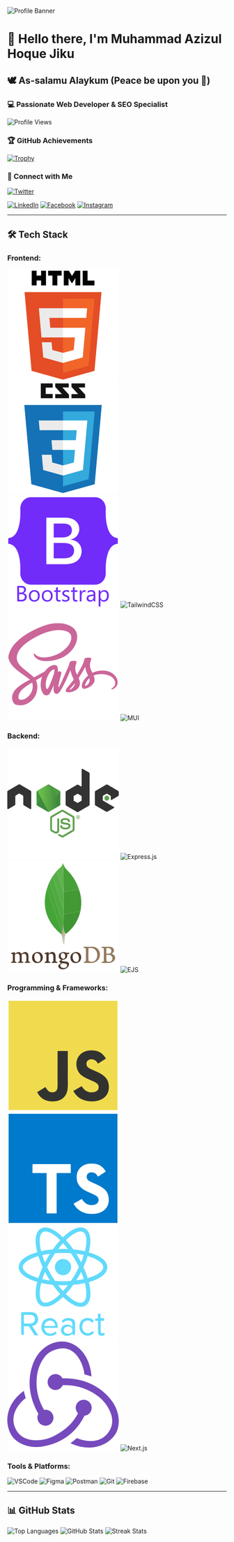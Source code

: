 ![Profile Banner](https://media.licdn.com/dms/image/D5616AQFsavyfLviZLg/profile-displaybackgroundimage-shrink_350_1400/0/1669779566827?e=1683763200&v=beta&t=2-qFaOmH6gUmStXHKm5eCl78Eup1WWueD46b-_UDpOw)

# 👋 Hello there, I'm Muhammad Azizul Hoque Jiku

## 🕊️ As-salamu Alaykum (Peace be upon you 🌻)

### 💻 Passionate Web Developer & SEO Specialist

![Profile Views](https://komarev.com/ghpvc/?username=muhammad-jiku&label=Profile%20views&color=0e75b6&style=flat)

### 🏆 GitHub Achievements
[![Trophy](https://github-profile-trophy.vercel.app/?username=muhammad-jiku)](https://github.com/ryo-ma/github-profile-trophy)

### 📱 Connect with Me
[![Twitter](https://img.shields.io/twitter/follow/muhammadjiku364?logo=twitter&style=for-the-badge)](https://twitter.com/muhammadjiku364)

[![LinkedIn](https://raw.githubusercontent.com/rahuldkjain/github-profile-readme-generator/master/src/images/icons/Social/linked-in-alt.svg)](https://www.linkedin.com/in/md-azizul-hoque-775057211)
[![Facebook](https://raw.githubusercontent.com/rahuldkjain/github-profile-readme-generator/master/src/images/icons/Social/facebook.svg)](https://fb.com/azizul.azizulhoquejiku)
[![Instagram](https://raw.githubusercontent.com/rahuldkjain/github-profile-readme-generator/master/src/images/icons/Social/instagram.svg)](https://instagram.com/muhammadazizuljiku)

---

## 🛠️ Tech Stack
### Frontend:
![HTML5](https://raw.githubusercontent.com/devicons/devicon/master/icons/html5/html5-original-wordmark.svg) ![CSS3](https://raw.githubusercontent.com/devicons/devicon/master/icons/css3/css3-original-wordmark.svg) ![Bootstrap](https://raw.githubusercontent.com/devicons/devicon/master/icons/bootstrap/bootstrap-plain-wordmark.svg) ![TailwindCSS](https://www.vectorlogo.zone/logos/tailwindcss/tailwindcss-icon.svg) ![SASS](https://raw.githubusercontent.com/devicons/devicon/master/icons/sass/sass-original.svg) ![MUI](https://cdn.worldvectorlogo.com/logos/material-ui-1.svg)

### Backend:
![Node.js](https://raw.githubusercontent.com/devicons/devicon/master/icons/nodejs/nodejs-original-wordmark.svg) ![Express.js](https://img.icons8.com/office/512/express-js.png) ![MongoDB](https://raw.githubusercontent.com/devicons/devicon/master/icons/mongodb/mongodb-original-wordmark.svg) ![EJS](https://www.svgrepo.com/show/373574/ejs.svg)

### Programming & Frameworks:
![JavaScript](https://raw.githubusercontent.com/devicons/devicon/master/icons/javascript/javascript-original.svg) ![TypeScript](https://raw.githubusercontent.com/devicons/devicon/master/icons/typescript/typescript-original.svg) ![React.js](https://raw.githubusercontent.com/devicons/devicon/master/icons/react/react-original-wordmark.svg) ![Redux](https://raw.githubusercontent.com/devicons/devicon/master/icons/redux/redux-original.svg) ![Next.js](https://www.justingerhart.com/images/about/nextjs.png)

### Tools & Platforms:
![VSCode](https://cdn.worldvectorlogo.com/logos/visual-studio-code-1.svg) ![Figma](https://www.vectorlogo.zone/logos/figma/figma-icon.svg) ![Postman](https://www.vectorlogo.zone/logos/getpostman/getpostman-icon.svg) ![Git](https://www.vectorlogo.zone/logos/git-scm/git-scm-icon.svg) ![Firebase](https://www.vectorlogo.zone/logos/firebase/firebase-icon.svg)

---

## 📊 GitHub Stats
![Top Languages](https://github-readme-stats.vercel.app/api/top-langs?username=muhammad-jiku&show_icons=true&locale=en&layout=compact)
![GitHub Stats](https://github-readme-stats.vercel.app/api?username=muhammad-jiku&show_icons=true&locale=en)
![Streak Stats](https://streak-stats.demolab.com?user=muhammad-jiku)
